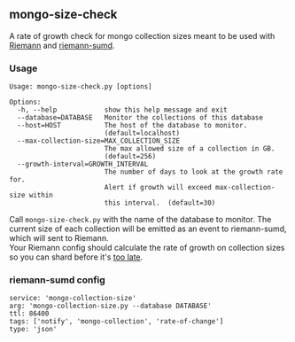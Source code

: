 ## mongo-size-check

A rate of growth check for mongo collection sizes
meant to be used with [Riemann](https://github.com/aphyr/riemann)
and [riemann-sumd](https://github.com/bmhatfield/riemann-sumd).

### Usage

    Usage: mongo-size-check.py [options]
    
    Options:
      -h, --help            show this help message and exit
      --database=DATABASE   Monitor the collections of this database
      --host=HOST           The host of the database to monitor.
                            (default=localhost)
      --max-collection-size=MAX_COLLECTION_SIZE
                            The max allowed size of a collection in GB.
                            (default=256)
      --growth-interval=GROWTH_INTERVAL
                            The number of days to look at the growth rate for.
                            Alert if growth will exceed max-collection-size within
                            this interval.  (default=30)

Call `mongo-size-check.py` with the name of the database to monitor.
The current size of each collection will be emitted as an event to riemann-sumd, which will sent to Riemann.  
Your Riemann config should calculate the rate of growth on collection sizes so you can shard before it's
[too late](http://docs.mongodb.org/manual/reference/limits/#Sharding%20Existing%20Collection%20Data%20Size).

### riemann-sumd config

    service: 'mongo-collection-size'
    arg: 'mongo-collection-size.py --database DATABASE'
    ttl: 86400
    tags: ['notify', 'mongo-collection', 'rate-of-change']
    type: 'json'
